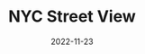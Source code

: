 ---
weight: 5
images:
- https://davidchen.world/img/time-square-sprint/building_hub873f445ad48b7560f07448afcfbf6e0_13318539_1400x1867_fit_q75_h2_box.webp
- https://xdavidchen.com/p/close-those-tabs/close-those-tabs_hub873f445ad48b7560f07448afcfbf6e0_6841003_1600x0_resize_q75_box.jpg
title: NYC Street View
date: 2022-11-23
tags:
- archive # all posts
- work
- shotoniphone
- building
- usa
- newyork
---